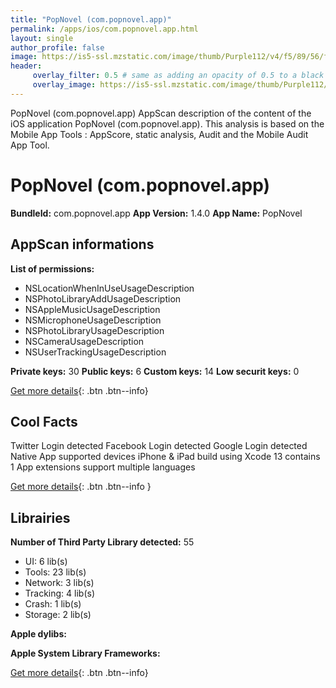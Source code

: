 ```yaml
---
title: "PopNovel (com.popnovel.app)"
permalink: /apps/ios/com.popnovel.app.html
layout: single
author_profile: false
image: https://is5-ssl.mzstatic.com/image/thumb/Purple112/v4/f5/89/56/f58956f2-cccb-5c2f-73af-1d78daf2ba81/AppIcon-0-0-1x_U007emarketing-0-0-0-10-0-0-sRGB-0-0-0-GLES2_U002c0-512MB-85-220-0-0.png/512x512bb.jpg
header: 
     overlay_filter: 0.5 # same as adding an opacity of 0.5 to a black background
     overlay_image: https://is5-ssl.mzstatic.com/image/thumb/Purple112/v4/f5/89/56/f58956f2-cccb-5c2f-73af-1d78daf2ba81/AppIcon-0-0-1x_U007emarketing-0-0-0-10-0-0-sRGB-0-0-0-GLES2_U002c0-512MB-85-220-0-0.png/512x512bb.jpg
---
```

PopNovel (com.popnovel.app) AppScan description of the content of the iOS application PopNovel (com.popnovel.app). This analysis is based on the Mobile App Tools : AppScore, static analysis, Audit and the Mobile Audit App Tool.

# PopNovel (com.popnovel.app)

**BundleId:** com.popnovel.app
**App Version:** 1.4.0
**App Name:** PopNovel


## AppScan informations 

**List of permissions:** 
- NSLocationWhenInUseUsageDescription
- NSPhotoLibraryAddUsageDescription
- NSAppleMusicUsageDescription
- NSMicrophoneUsageDescription
- NSPhotoLibraryUsageDescription
- NSCameraUsageDescription
- NSUserTrackingUsageDescription
  
  
**Private keys:** 30
**Public keys:** 6
**Custom keys:** 14
**Low securit keys:** 0
  
[Get more details](/pricing.html){: .btn .btn--info}

## Cool Facts

Twitter Login detected
Facebook Login detected
Google Login detected
Native App
supported devices iPhone & iPad
build using Xcode 13
contains 1 App extensions
support multiple languages
  
[Get more details](/pricing.html){: .btn .btn--info }

## Librairies 
**Number of Third Party Library detected:** 55
- UI: 6 lib(s)
- Tools: 23 lib(s)
- Network: 3 lib(s)
- Tracking: 4 lib(s)
- Crash: 1 lib(s)
- Storage: 2 lib(s)


**Apple dylibs:**


**Apple System Library Frameworks:**


  
[Get more details](/pricing.html){: .btn .btn--info}

